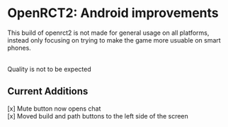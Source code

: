 # OpenRCT2: Android improvements
This build of openrct2 is not made for general usage on all platforms, instead only focusing on trying to make the game more usuable on smart phones.<br><br>

Quality is not to be expected<br>
## Current Additions
[x] Mute button now opens chat<br>
[x] Moved build and path buttons to the left side of the screen
